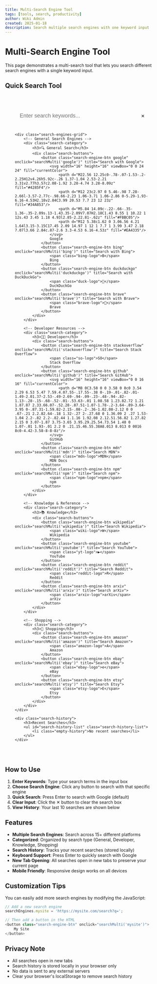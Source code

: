 ```yaml
---
title: Multi-Search Engine Tool
tags: [tools, search, productivity]
author: Wiki Admin
created: 2025-01-18
description: Search multiple search engines with one keyword input
---
```


# Multi-Search Engine Tool

This page demonstrates a multi-search tool that lets you search different search engines with a single keyword input.

## Quick Search Tool

<div class="multi-search-container">
    <div class="search-input-group">
        <input type="text" 
               id="multi-search-input" 
               class="multi-search-input" 
               placeholder="Enter search keywords..." 
               onkeypress="if(event.key === 'Enter') searchMulti('google')">
        <button class="clear-search-btn" onclick="clearMultiSearch()" title="Clear search">
            <svg width="16" height="16" viewBox="0 0 16 16" fill="currentColor">
                <path d="M5.28 4.22a.75.75 0 00-1.06 1.06L6.94 8l-2.72 2.72a.75.75 0 101.06 1.06L8 9.06l2.72 2.72a.75.75 0 101.06-1.06L9.06 8l2.72-2.72a.75.75 0 00-1.06-1.06L8 6.94 5.28 4.22z"/>
            </svg>
        </button>
    </div>
    
    <div class="search-engines-grid">
        <!-- General Search Engines -->
        <div class="search-category">
            <h3>🔍 General Search</h3>
            <div class="search-buttons">
                <button class="search-engine-btn google" onclick="searchMulti('google')" title="Search with Google">
                    <svg width="16" height="16" viewBox="0 0 24 24" fill="currentColor">
                        <path d="M22.56 12.25c0-.78-.07-1.53-.2-2.25H12v4.26h5.92c-.26 1.37-1.04 2.53-2.21 3.31v2.77h3.57c2.08-1.92 3.28-4.74 3.28-8.09z" fill="#4285F4"/>
                        <path d="M12 23c2.97 0 5.46-.98 7.28-2.66l-3.57-2.77c-.98.66-2.23 1.06-3.71 1.06-2.86 0-5.29-1.93-6.16-4.53H2.18v2.84C3.99 20.53 7.7 23 12 23z" fill="#34A853"/>
                        <path d="M5.84 14.09c-.22-.66-.35-1.36-.35-2.09s.13-1.43.35-2.09V7.07H2.18C1.43 8.55 1 10.22 1 12s.43 3.45 1.18 4.93l2.85-2.22.81-.62z" fill="#FBBC05"/>
                        <path d="M12 5.38c1.62 0 3.06.56 4.21 1.64l3.15-3.15C17.45 2.09 14.97 1 12 1 7.7 1 3.99 3.47 2.18 7.07l3.66 2.84c.87-2.6 3.3-4.53 6.16-4.53z" fill="#EA4335"/>
                    </svg>
                    Google
                </button>
                <button class="search-engine-btn bing" onclick="searchMulti('bing')" title="Search with Bing">
                    <span class="bing-logo">B</span>
                    Bing
                </button>
                <button class="search-engine-btn duckduckgo" onclick="searchMulti('duckduckgo')" title="Search with DuckDuckGo">
                    <span class="duck-logo">🦆</span>
                    DuckDuckGo
                </button>
                <button class="search-engine-btn brave" onclick="searchMulti('brave')" title="Search with Brave">
                    <span class="brave-logo">🦁</span>
                    Brave
                </button>
            </div>
        </div>
        
        <!-- Developer Resources -->
        <div class="search-category">
            <h3>👨‍💻 Developer</h3>
            <div class="search-buttons">
                <button class="search-engine-btn stackoverflow" onclick="searchMulti('stackoverflow')" title="Search Stack Overflow">
                    <span class="so-logo">SO</span>
                    Stack Overflow
                </button>
                <button class="search-engine-btn github" onclick="searchMulti('github')" title="Search GitHub">
                    <svg width="16" height="16" viewBox="0 0 16 16" fill="currentColor">
                        <path d="M8 0C3.58 0 0 3.58 0 8c0 3.54 2.29 6.53 5.47 7.59.4.07.55-.17.55-.38 0-.19-.01-.82-.01-1.49-2.01.37-2.53-.49-2.69-.94-.09-.23-.48-.94-.82-1.13-.28-.15-.68-.52-.01-.53.63-.01 1.08.58 1.23.82.72 1.21 1.87.87 2.33.66.07-.52.28-.87.51-1.07-1.78-.2-3.64-.89-3.64-3.95 0-.87.31-1.59.82-2.15-.08-.2-.36-1.02.08-2.12 0 0 .67-.21 2.2.82.64-.18 1.32-.27 2-.27.68 0 1.36.09 2 .27 1.53-1.04 2.2-.82 2.2-.82.44 1.1.16 1.92.08 2.12.51.56.82 1.27.82 2.15 0 3.07-1.87 3.75-3.65 3.95.29.25.54.73.54 1.48 0 1.07-.01 1.93-.01 2.2 0 .21.15.46.55.38A8.013 8.013 0 0016 8c0-4.42-3.58-8-8-8z"/>
                    </svg>
                    GitHub
                </button>
                <button class="search-engine-btn mdn" onclick="searchMulti('mdn')" title="Search MDN">
                    <span class="mdn-logo">MDN</span>
                    MDN Docs
                </button>
                <button class="search-engine-btn npm" onclick="searchMulti('npm')" title="Search npm">
                    <span class="npm-logo">npm</span>
                    npm
                </button>
            </div>
        </div>
        
        <!-- Knowledge & Reference -->
        <div class="search-category">
            <h3>📚 Knowledge</h3>
            <div class="search-buttons">
                <button class="search-engine-btn wikipedia" onclick="searchMulti('wikipedia')" title="Search Wikipedia">
                    <span class="wiki-logo">W</span>
                    Wikipedia
                </button>
                <button class="search-engine-btn youtube" onclick="searchMulti('youtube')" title="Search YouTube">
                    <span class="yt-logo">▶</span>
                    YouTube
                </button>
                <button class="search-engine-btn reddit" onclick="searchMulti('reddit')" title="Search Reddit">
                    <span class="reddit-logo">R</span>
                    Reddit
                </button>
                <button class="search-engine-btn arxiv" onclick="searchMulti('arxiv')" title="Search arXiv">
                    <span class="arxiv-logo">arXiv</span>
                    arXiv
                </button>
            </div>
        </div>
        
        <!-- Shopping -->
        <div class="search-category">
            <h3>🛒 Shopping</h3>
            <div class="search-buttons">
                <button class="search-engine-btn amazon" onclick="searchMulti('amazon')" title="Search Amazon">
                    <span class="amazon-logo">A</span>
                    Amazon
                </button>
                <button class="search-engine-btn ebay" onclick="searchMulti('ebay')" title="Search eBay">
                    <span class="ebay-logo">e</span>
                    eBay
                </button>
                <button class="search-engine-btn etsy" onclick="searchMulti('etsy')" title="Search Etsy">
                    <span class="etsy-logo">E</span>
                    Etsy
                </button>
            </div>
        </div>
    </div>
    
    <div class="search-history">
        <h3>Recent Searches</h3>
        <ul id="search-history-list" class="search-history-list">
            <li class="empty-history">No recent searches</li>
        </ul>
    </div>
</div>

<style>
.multi-search-container {
    max-width: 800px;
    margin: 2rem auto;
    padding: 2rem;
    background: var(--bg-secondary);
    border-radius: 12px;
    border: 1px solid var(--border-color);
}

.search-input-group {
    display: flex;
    gap: 0.5rem;
    margin-bottom: 2rem;
}

.multi-search-input {
    flex: 1;
    padding: 0.75rem 1rem;
    font-size: 1.125rem;
    background: var(--bg-primary);
    color: var(--text-primary);
    border: 2px solid var(--border-color);
    border-radius: 8px;
    transition: all 0.2s ease;
}

.multi-search-input:focus {
    outline: none;
    border-color: var(--accent-primary);
    box-shadow: 0 0 0 3px var(--accent-primary-alpha);
}

.clear-search-btn {
    padding: 0.75rem;
    background: var(--bg-tertiary);
    color: var(--text-secondary);
    border: 1px solid var(--border-color);
    border-radius: 8px;
    cursor: pointer;
    transition: all 0.2s ease;
}

.clear-search-btn:hover {
    background: var(--bg-hover);
    color: var(--text-primary);
}

.search-engines-grid {
    display: grid;
    gap: 2rem;
    margin-bottom: 2rem;
}

.search-category {
    background: var(--bg-primary);
    padding: 1.5rem;
    border-radius: 8px;
    border: 1px solid var(--border-color);
}

.search-category h3 {
    margin: 0 0 1rem 0;
    font-size: 1.125rem;
    color: var(--text-primary);
}

.search-buttons {
    display: grid;
    grid-template-columns: repeat(auto-fit, minmax(140px, 1fr));
    gap: 0.75rem;
}

.search-engine-btn {
    display: flex;
    align-items: center;
    gap: 0.5rem;
    padding: 0.75rem 1rem;
    font-size: 0.875rem;
    font-weight: 500;
    background: var(--bg-secondary);
    color: var(--text-primary);
    border: 1px solid var(--border-color);
    border-radius: 6px;
    cursor: pointer;
    transition: all 0.2s ease;
}

.search-engine-btn:hover {
    transform: translateY(-1px);
    box-shadow: 0 4px 12px rgba(0, 0, 0, 0.1);
}

/* Search Engine Specific Styles */
.search-engine-btn.google:hover {
    background: #4285F4;
    color: white;
    border-color: #4285F4;
}

.search-engine-btn.bing:hover {
    background: #00809d;
    color: white;
    border-color: #00809d;
}

.search-engine-btn.duckduckgo:hover {
    background: #de5833;
    color: white;
    border-color: #de5833;
}

.search-engine-btn.brave:hover {
    background: #fb542b;
    color: white;
    border-color: #fb542b;
}

.search-engine-btn.stackoverflow:hover {
    background: #f48024;
    color: white;
    border-color: #f48024;
}

.search-engine-btn.github:hover {
    background: #24292e;
    color: white;
    border-color: #24292e;
}

.search-engine-btn.wikipedia:hover {
    background: #000;
    color: white;
    border-color: #000;
}

.search-engine-btn.youtube:hover {
    background: #ff0000;
    color: white;
    border-color: #ff0000;
}

.search-engine-btn.reddit:hover {
    background: #ff4500;
    color: white;
    border-color: #ff4500;
}

.search-engine-btn.amazon:hover {
    background: #ff9900;
    color: black;
    border-color: #ff9900;
}

/* Logo Styles */
.bing-logo {
    font-weight: bold;
    color: #00809d;
}

.duck-logo, .brave-logo {
    font-size: 1.125rem;
}

.so-logo {
    font-weight: bold;
    font-size: 0.75rem;
    padding: 0.125rem 0.25rem;
    background: #f48024;
    color: white;
    border-radius: 2px;
}

.mdn-logo {
    font-weight: bold;
    font-size: 0.75rem;
    color: #545454;
}

.npm-logo {
    font-weight: bold;
    color: #cb3837;
}

.wiki-logo {
    font-weight: bold;
    font-family: serif;
}

.yt-logo {
    color: #ff0000;
}

.reddit-logo {
    font-weight: bold;
    color: #ff4500;
}

.arxiv-logo {
    font-size: 0.875rem;
    font-weight: 600;
}

.amazon-logo {
    font-weight: bold;
    color: #ff9900;
}

.ebay-logo {
    font-weight: bold;
    color: #e53238;
    font-style: italic;
}

.etsy-logo {
    font-weight: bold;
    color: #f1641e;
}

/* Search History */
.search-history {
    background: var(--bg-primary);
    padding: 1.5rem;
    border-radius: 8px;
    border: 1px solid var(--border-color);
}

.search-history h3 {
    margin: 0 0 1rem 0;
    font-size: 1rem;
    color: var(--text-secondary);
}

.search-history-list {
    list-style: none;
    padding: 0;
    margin: 0;
}

.search-history-list li {
    padding: 0.5rem 0.75rem;
    background: var(--bg-secondary);
    border-radius: 4px;
    margin-bottom: 0.5rem;
    color: var(--text-secondary);
    font-size: 0.875rem;
    display: flex;
    justify-content: space-between;
    align-items: center;
}

.search-history-list li:last-child {
    margin-bottom: 0;
}

.empty-history {
    text-align: center;
    color: var(--text-tertiary);
    font-style: italic;
}

.history-keyword {
    font-weight: 500;
    color: var(--text-primary);
}

.history-engine {
    font-size: 0.75rem;
    color: var(--text-tertiary);
}

/* Mobile Responsive */
@media (max-width: 768px) {
    .multi-search-container {
        padding: 1rem;
    }
    
    .search-buttons {
        grid-template-columns: repeat(auto-fit, minmax(120px, 1fr));
    }
    
    .search-engine-btn {
        font-size: 0.813rem;
        padding: 0.625rem 0.75rem;
    }
}
</style>

<script>
// Search engine URLs
const searchEngines = {
    google: 'https://www.google.com/search?q=',
    bing: 'https://www.bing.com/search?q=',
    duckduckgo: 'https://duckduckgo.com/?q=',
    brave: 'https://search.brave.com/search?q=',
    stackoverflow: 'https://stackoverflow.com/search?q=',
    github: 'https://github.com/search?q=',
    mdn: 'https://developer.mozilla.org/en-US/search?q=',
    npm: 'https://www.npmjs.com/search?q=',
    wikipedia: 'https://en.wikipedia.org/w/index.php?search=',
    youtube: 'https://www.youtube.com/results?search_query=',
    reddit: 'https://www.reddit.com/search/?q=',
    arxiv: 'https://arxiv.org/search/?query=',
    amazon: 'https://www.amazon.com/s?k=',
    ebay: 'https://www.ebay.com/sch/i.html?_nkw=',
    etsy: 'https://www.etsy.com/search?q='
};

// Search history (stored in localStorage)
let searchHistory = JSON.parse(localStorage.getItem('multiSearchHistory') || '[]');

function searchMulti(engine) {
    const input = document.getElementById('multi-search-input');
    const keyword = input.value.trim();
    
    if (!keyword) {
        input.focus();
        return;
    }
    
    // Get the search URL
    const searchUrl = searchEngines[engine] + encodeURIComponent(keyword);
    
    // Open in new tab
    window.open(searchUrl, '_blank');
    
    // Add to history
    addToHistory(keyword, engine);
    
    // Optional: Clear input after search
    // input.value = '';
}

function clearMultiSearch() {
    document.getElementById('multi-search-input').value = '';
    document.getElementById('multi-search-input').focus();
}

function addToHistory(keyword, engine) {
    // Remove duplicates
    searchHistory = searchHistory.filter(item => 
        !(item.keyword === keyword && item.engine === engine)
    );
    
    // Add to beginning
    searchHistory.unshift({
        keyword: keyword,
        engine: engine,
        timestamp: new Date().toISOString()
    });
    
    // Keep only last 10 searches
    searchHistory = searchHistory.slice(0, 10);
    
    // Save to localStorage
    localStorage.setItem('multiSearchHistory', JSON.stringify(searchHistory));
    
    // Update display
    updateHistoryDisplay();
}

function updateHistoryDisplay() {
    const historyList = document.getElementById('search-history-list');
    
    if (searchHistory.length === 0) {
        historyList.innerHTML = '<li class="empty-history">No recent searches</li>';
        return;
    }
    
    historyList.innerHTML = searchHistory.map(item => `
        <li>
            <span class="history-keyword">${item.keyword}</span>
            <span class="history-engine">${item.engine}</span>
        </li>
    `).join('');
}

// Initialize history display on page load
document.addEventListener('DOMContentLoaded', updateHistoryDisplay);
</script>

## How to Use

1. **Enter Keywords**: Type your search terms in the input box
2. **Choose Search Engine**: Click any button to search with that specific engine
3. **Quick Search**: Press Enter to search with Google (default)
4. **Clear Input**: Click the ✕ button to clear the search box
5. **View History**: Your last 10 searches are shown below

## Features

- **Multiple Search Engines**: Search across 15+ different platforms
- **Categorized**: Organized by search type (General, Developer, Knowledge, Shopping)
- **Search History**: Tracks your recent searches (stored locally)
- **Keyboard Support**: Press Enter to quickly search with Google
- **New Tab Opening**: All searches open in new tabs to preserve your current page
- **Mobile Friendly**: Responsive design works on all devices

## Customization Tips

You can easily add more search engines by modifying the JavaScript:

```javascript
// Add a new search engine
searchEngines.mysite = 'https://mysite.com/search?q=';

// Then add a button in the HTML
<button class="search-engine-btn" onclick="searchMulti('mysite')">
    My Site
</button>
```

## Privacy Note

- All searches open in new tabs
- Search history is stored locally in your browser only
- No data is sent to any external servers
- Clear your browser's localStorage to remove search history